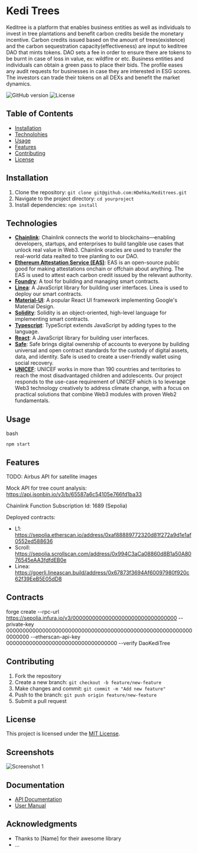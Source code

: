 # Kedi Trees

Keditree is a platform that enables business entities as well as individuals to invest in tree plantations and benefit carbon credits beside the monetary incentive. Carbon credits issued based on the amount of trees(existence) and the carbon sequestration capacity(effectiveness) are input to keditree DAO that mints tokens. DAO sets a fee in order to ensure there are tokens to be burnt in case of loss in value, ex: wildfire or etc.
Business entities and individuals can obtain a green pass to place their bids. The profile eases any audit requests for businesses in case they are interested in ESG scores.
The investors can trade their tokens on all DEXs and benefit the market dynamics.

![GitHub version](https://img.shields.io/badge/version-1.0.0-blue.svg)
![License](https://img.shields.io/badge/license-MIT-green.svg)

## Table of Contents

- [Installation](#installation)
- [Technolohies](#technologies)
- [Usage](#usage)
- [Features](#features)
- [Contributing](#contributing)
- [License](#license)

## Installation

1. Clone the repository: `git clone git@github.com:HDehka/Keditrees.git`
2. Navigate to the project directory: `cd yourproject`
3. Install dependencies: `npm install`

## Technologies

- [**Chainlink**](https://chain.link/): Chainlink connects the world to blockchains—enabling developers, startups, and enterprises to build tangible use cases that unlock real value in Web3. Chainlink oracles are used to transfer the real-world data realted to tree planting to our DAO.
- [**Ethereum Attestation Service (EAS)**](https://attest.sh/): EAS is an open-source public good for making attestations onchain or offchain about anything. The EAS is used to attest each carbon credit issued by the relevant authority.
- [**Foundry**](https://foundry.sh/): A tool for building and managing smart contracts.
- [**Linea**](https://docs.linea.build/): A JavaScript library for building user interfaces. Linea is used to deploy our smart contracts.
- [**Material-UI**](https://material-ui.com/): A popular React UI framework implementing Google's Material Design.
- [**Solidity**](https://docs.soliditylang.org/en/v0.8.23/): Solidity is an object-oriented, high-level language for implementing smart contracts.
- [**Typescript**](https://www.typescriptlang.org/): TypeScript extends JavaScript by adding types to the language.
- [**React**](https://reactjs.org/): A JavaScript library for building user interfaces.
- [**Safe**](https://safe.global/): Safe brings digital ownership of accounts to everyone by building universal and open contract standards for the custody of digital assets, data, and identity. Safe is used to create a user-friendly wallet using social recovery. 
- [**UNICEF**](https://www.unicef.org/turkiye/en/conditional-cash-transfer-education-ccte-programme): UNICEF works in more than 190 countries and territories to reach the most disadvantaged children and adolescents. Our project responds to the use-case requirement of UNICEF which is to leverage Web3 technology creatively to address climate change, with a focus on practical solutions that combine Web3 modules with proven Web2 fundamentals.

## Usage

bash

```
npm start
```

## Features

TODO: Airbus API for satellite images

Mock API for tree count analysis: https://api.jsonbin.io/v3/b/65587a6c54105e766fd1ba33

Chainlink Function Subscription Id: 1689 (Sepolia)

Deployed contracts:
- L1: https://sepolia.etherscan.io/address/0xaf88889772320d81f272a9d1e1af0552ed588636 
- Scroll: https://sepolia.scrollscan.com/address/0x994C3aCa08860d8B1a50A8076545eAA3fdfdEB0e
- Linea: https://goerli.lineascan.build/address/0x67873f3694Af60097980f920c62f39EeB5E05dD8

## Contracts

forge create --rpc-url https://sepolia.infura.io/v3/00000000000000000000000000000000 --private-key 0000000000000000000000000000000000000000000000000000000000000000 --etherscan-api-key 0000000000000000000000000000000000 --verify DaoKediTree

## Contributing

1. Fork the repository
2. Create a new branch: `git checkout -b feature/new-feature`
3. Make changes and commit: `git commit -m "Add new feature"`
4. Push to the branch: `git push origin feature/new-feature`
5. Submit a pull request

## License

This project is licensed under the [MIT License](LICENSE).

## Screenshots

![Screenshot 1](screenshots/screenshot1.png)

## Documentation

- [API Documentation](docs/api.md)
- [User Manual](docs/user-manual.md)

## Acknowledgments

- Thanks to [Name] for their awesome library
- ...
